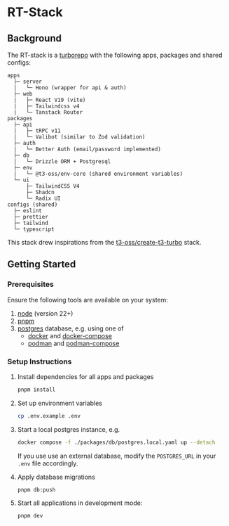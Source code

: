 # RT-Stack 

## Background

The RT-stack is a [turborepo](https://turbo.build/repo/docs) with the following apps, packages and shared configs:

```
apps
  ├─ server
  |   └─ Hono (wrapper for api & auth)
  ├─ web
  |   ├─ React V19 (vite)
  |   ├─ Tailwindcss v4
  |   └─ Tanstack Router
packages
  ├─ api
  |   ├─ tRPC v11
  |   └─ Valibot (similar to Zod validation)
  ├─ auth
  |   └─ Better Auth (email/password implemented)
  ├─ db
  |   └─ Drizzle ORM + Postgresql
  ├─ env
  |   └─ @t3-oss/env-core (shared environment variables)
  └─ ui
      ├─ TailwindCSS V4
      ├─ Shadcn
      └─ Radix UI
configs (shared)
  ├─ eslint
  ├─ prettier
  ├─ tailwind
  └─ typescript
```

This stack drew inspirations from the [t3-oss/create-t3-turbo](https://github.com/t3-oss/create-t3-turbo) stack.

## Getting Started

### Prerequisites

Ensure the following tools are available on your system:
1. [node](https://nodejs.org/en/download) (version 22+)
1. [pnpm](https://pnpm.io/installation)
1. [postgres](https://www.postgresql.org) database, e.g. using one of
    - [docker](https://docs.docker.com/engine/install) and [docker-compose](https://docs.docker.com/compose)
    - [podman](https://podman.io/docs/installation) and [podman-compose](https://github.com/containers/podman-compose)

### Setup Instructions

1. Install dependencies for all apps and packages
    ```sh
    pnpm install
    ```

1. Set up environment variables
    ```sh
    cp .env.example .env
    ```

1. Start a local postgres instance, e.g.
    ```sh
    docker compose -f ./packages/db/postgres.local.yaml up --detach
    ```
    If you use use an external database, modify the `POSTGRES_URL` in your `.env` file accordingly.

1. Apply database migrations
    ```sh
    pnpm db:push
    ```

1. Start all applications in development mode:
    ```sh
    pnpm dev
    ```
